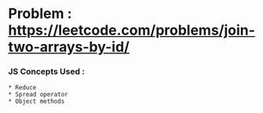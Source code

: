 # Problem : https://leetcode.com/problems/join-two-arrays-by-id/

### JS Concepts Used :

    * Reduce
    * Spread operator
    * Object methods
